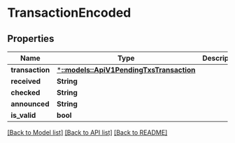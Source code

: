 # TransactionEncoded

## Properties

Name | Type | Description | Notes
------------ | ------------- | ------------- | -------------
**transaction** | [***::models::ApiV1PendingTxsTransaction**](_api_v1_pendingTxs_transaction.md) |  | [optional] 
**received** | **String** |  | [optional] 
**checked** | **String** |  | [optional] 
**announced** | **String** |  | [optional] 
**is_valid** | **bool** |  | [optional] 

[[Back to Model list]](../README.md#documentation-for-models) [[Back to API list]](../README.md#documentation-for-api-endpoints) [[Back to README]](../README.md)


